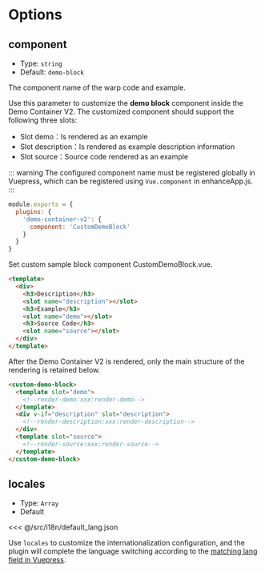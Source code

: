 # Options

## component

- Type: `string`
- Default: `demo-block`

The component name of the warp code and example.

Use this parameter to customize the **demo block** component inside the Demo Container V2. The customized component should support the following three slots:

- Slot demo：Is rendered as an example
- Slot description：Is rendered as example description information
- Slot source：Source code rendered as an example

::: warning
The configured component name must be registered globally in Vuepress, which can be registered using `Vue.component` in enhanceApp.js.
:::

```js
module.exports = {
  plugins: {
    'demo-container-v2': {
      component: 'CustomDemoBlock'
    }
  }
}
```

Set custom sample block component CustomDemoBlock.vue.

```html
<template>
  <div>
    <h3>Description</h3>
    <slot name="description"></slot>
    <h3>Example</h3>
    <slot name="demo"></slot>
    <h3>Source Code</h3>
    <slot name="source"></slot>
  </div>
</template>
```

After the Demo Container V2 is rendered, only the main structure of the rendering is retained below.

```html
<custom-demo-block>
  <template slot="demo">
    <!--render-demo:xxx:render-demo-->
  </template>
  <div v-if="description" slot="description">
    <!--render-description:xxx:render-description-->
  </div>
  <template slot="source">
    <!--render-source:xxx:render-source-->
  </template>
</custom-demo-block>
```

## locales

- Type: `Array`
- Default

<<< @/src/i18n/default_lang.json

Use `locales` to customize the internationalization configuration, and the plugin will complete the language switching according to the [matching lang field in Vuepress](https://vuepress.vuejs.org/guide/i18n.html).